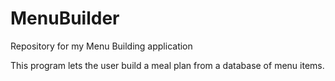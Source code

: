 # MenuBuilder
Repository for my Menu Building application

This program lets the user build a meal plan from a database of menu items.
